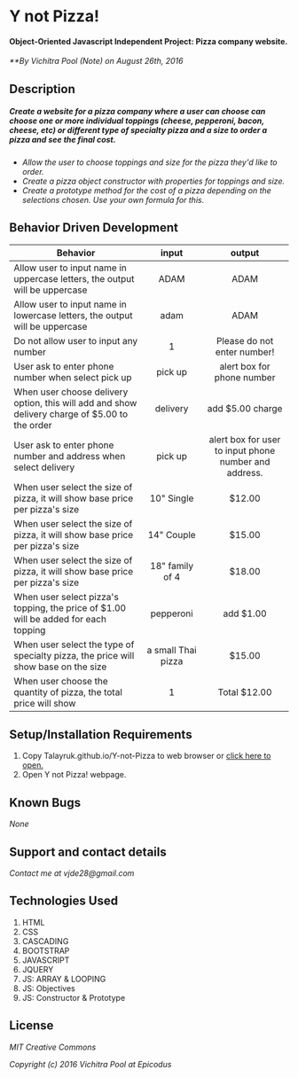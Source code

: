 
# Y not Pizza!

#### Object-Oriented Javascript Independent Project: Pizza company website.

_**By Vichitra Pool (Note) on August 26th, 2016_

## Description

##### _Create a website for a pizza company where a user can choose can choose one or more individual toppings (cheese, pepperoni, bacon, cheese, etc) or different type of specialty pizza and a size to order a pizza and see the final cost._
- _Allow the user to choose toppings and size for the pizza they'd like to order._
- _Create a pizza object constructor with properties for toppings and size._
- _Create a prototype method for the cost of a pizza depending on the selections chosen. Use your own formula for this._


## Behavior Driven Development
|Behavior | input | output|
|--- | :---: | :---: |
|Allow user to input name in uppercase letters, the output will be uppercase | ADAM | ADAM
|Allow user to input name in lowercase letters, the output will be uppercase| adam | ADAM
|Do not allow user to input any number | 1 | Please do not enter number!
|User ask to enter phone number when select pick up | pick up | alert box for phone number
|When user choose delivery option, this will add and show delivery charge of $5.00 to the order | delivery | add $5.00 charge
|User ask to enter phone number and address when select delivery | pick up | alert box for user to input phone number and address.
|When user select the size of pizza, it will show base price per pizza's size | 10" Single | $12.00
|When user select the size of pizza, it will show base price per pizza's size | 14" Couple | $15.00
|When user select the size of pizza, it will show base price per pizza's size | 18" family of 4 | $18.00
|When user select pizza's topping, the price of $1.00 will be added for each topping | pepperoni | add $1.00
|When user select the type of specialty pizza, the price will show base on the size | a small Thai pizza | $15.00
|When user choose the quantity of pizza, the total price will show | 1 | Total $12.00

## Setup/Installation Requirements
1. Copy Talayruk.github.io/Y-not-Pizza to web browser or [click here to open.](http://Talayruk.github.io/Y-not-Pizza)
2. Open Y not Pizza! webpage.

## Known Bugs
_None_

## Support and contact details
_Contact me at vjde28@gmail.com_

## Technologies Used

1. HTML
2. CSS
3. CASCADING
4. BOOTSTRAP
5. JAVASCRIPT
6. JQUERY
7. JS: ARRAY & LOOPING
8. JS: Objectives
9. JS: Constructor & Prototype

## License

_*MIT Creative Commons*_

_Copyright (c) 2016 Vichitra Pool at Epicodus_
